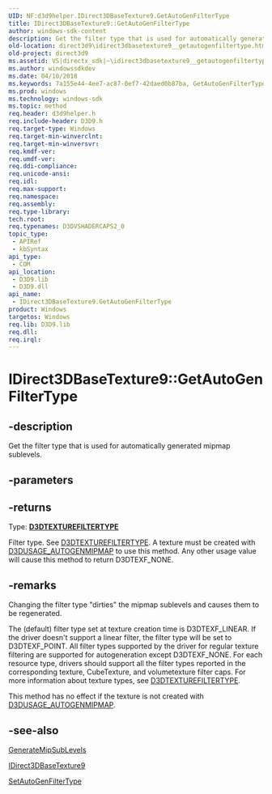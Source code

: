 ```yaml
---
UID: NF:d3d9helper.IDirect3DBaseTexture9.GetAutoGenFilterType
title: IDirect3DBaseTexture9::GetAutoGenFilterType
author: windows-sdk-content
description: Get the filter type that is used for automatically generated mipmap sublevels.
old-location: direct3d9\idirect3dbasetexture9__getautogenfiltertype.htm
old-project: direct3d9
ms.assetid: VS|directx_sdk|~\idirect3dbasetexture9__getautogenfiltertype.htm
ms.author: windowssdkdev
ms.date: 04/10/2018
ms.keywords: 7a155e44-4ee7-ac87-0ef7-42daed0b87ba, GetAutoGenFilterType, GetAutoGenFilterType method [Direct3D 9], GetAutoGenFilterType method [Direct3D 9],IDirect3DBaseTexture9 interface, IDirect3DBaseTexture9 interface [Direct3D 9],GetAutoGenFilterType method, IDirect3DBaseTexture9.GetAutoGenFilterType, IDirect3DBaseTexture9::GetAutoGenFilterType, d3d9helper/IDirect3DBaseTexture9::GetAutoGenFilterType, direct3d9.idirect3dbasetexture9__getautogenfiltertype
ms.prod: windows
ms.technology: windows-sdk
ms.topic: method
req.header: d3d9helper.h
req.include-header: D3D9.h
req.target-type: Windows
req.target-min-winverclnt: 
req.target-min-winversvr: 
req.kmdf-ver: 
req.umdf-ver: 
req.ddi-compliance: 
req.unicode-ansi: 
req.idl: 
req.max-support: 
req.namespace: 
req.assembly: 
req.type-library: 
tech.root: 
req.typenames: D3DVSHADERCAPS2_0
topic_type:
 - APIRef
 - kbSyntax
api_type:
 - COM
api_location:
 - D3D9.lib
 - D3D9.dll
api_name:
 - IDirect3DBaseTexture9.GetAutoGenFilterType
product: Windows
targetos: Windows
req.lib: D3D9.lib
req.dll: 
req.irql: 
---
```


# IDirect3DBaseTexture9::GetAutoGenFilterType


## -description


Get the filter type that is used for automatically generated mipmap sublevels.


## -parameters






## -returns



Type: <b><a href="https://msdn.microsoft.com/4e0420fa-ac76-4be4-90d7-944d8d5a5de1">D3DTEXTUREFILTERTYPE</a></b>

Filter type. See <a href="https://msdn.microsoft.com/4e0420fa-ac76-4be4-90d7-944d8d5a5de1">D3DTEXTUREFILTERTYPE</a>. A texture must be created with <a href="https://msdn.microsoft.com/c8823c39-8f17-441c-a42b-de3d7ec02f75">D3DUSAGE_AUTOGENMIPMAP</a> to use this method. Any other usage value will cause this method to return D3DTEXF_NONE.




## -remarks



Changing the filter type "dirties" the mipmap sublevels and causes them to be regenerated.

The (default) filter type set at texture creation time is D3DTEXF_LINEAR. If the driver doesn't support a linear filter, the filter type will be set to D3DTEXF_POINT. All filter types supported by the driver for regular texture filtering are supported for autogeneration except D3DTEXF_NONE. For each resource type, drivers should support all the filter types reported in the corresponding texture, CubeTexture, and volumetexture filter caps. For more information about texture types, see <a href="https://msdn.microsoft.com/4e0420fa-ac76-4be4-90d7-944d8d5a5de1">D3DTEXTUREFILTERTYPE</a>.

This method has no effect if the texture is not created with <a href="https://msdn.microsoft.com/c8823c39-8f17-441c-a42b-de3d7ec02f75">D3DUSAGE_AUTOGENMIPMAP</a>.




## -see-also




<a href="https://msdn.microsoft.com/4fd7fcb3-d3fc-4db9-a56b-d5008e32c0c7">GenerateMipSubLevels</a>



<a href="https://msdn.microsoft.com/d4d7f8b9-2e7b-4445-8380-2d321a46e064">IDirect3DBaseTexture9</a>



<a href="https://msdn.microsoft.com/fa742bfe-e4b2-48f6-8d84-3772b519aab3">SetAutoGenFilterType</a>
 

 

